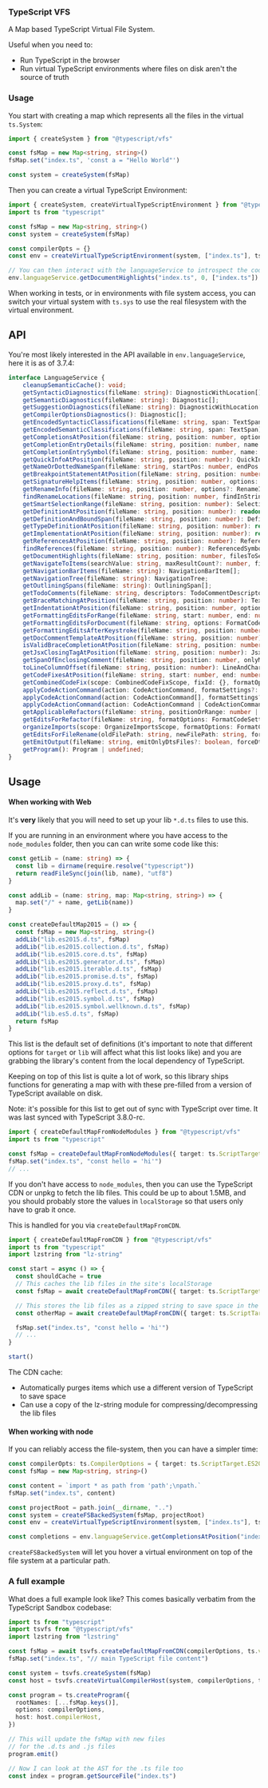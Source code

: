 ### TypeScript VFS

A Map based TypeScript Virtual File System.

Useful when you need to:

- Run TypeScript in the browser
- Run virtual TypeScript environments where files on disk aren't the source of truth

### Usage

You start with creating a map which represents all the files in the virtual `ts.System`:

```ts
import { createSystem } from "@typescript/vfs"

const fsMap = new Map<string, string>()
fsMap.set("index.ts", 'const a = "Hello World"')

const system = createSystem(fsMap)
```

Then you can create a virtual TypeScript Environment:

```ts
import { createSystem, createVirtualTypeScriptEnvironment } from "@typescript/vfs"
import ts from "typescript"

const fsMap = new Map<string, string>()
const system = createSystem(fsMap)

const compilerOpts = {}
const env = createVirtualTypeScriptEnvironment(system, ["index.ts"], ts, compilerOpts)

// You can then interact with the languageService to introspect the code
env.languageService.getDocumentHighlights("index.ts", 0, ["index.ts"])
```

When working in tests, or in environments with file system access, you can switch your virtual system with `ts.sys` to use the real filesystem with the virtual environment.

## API

You're most likely interested in the API available in `env.languageService`, here it is as of 3.7.4:

<!-- prettier-ignore-start -->

```ts
interface LanguageService {
    cleanupSemanticCache(): void;
    getSyntacticDiagnostics(fileName: string): DiagnosticWithLocation[];
    getSemanticDiagnostics(fileName: string): Diagnostic[];
    getSuggestionDiagnostics(fileName: string): DiagnosticWithLocation[];
    getCompilerOptionsDiagnostics(): Diagnostic[];
    getEncodedSyntacticClassifications(fileName: string, span: TextSpan): Classifications;
    getEncodedSemanticClassifications(fileName: string, span: TextSpan): Classifications;
    getCompletionsAtPosition(fileName: string, position: number, options: GetCompletionsAtPositionOptions | undefined): WithMetadata<CompletionInfo> | undefined;
    getCompletionEntryDetails(fileName: string, position: number, name: string, formatOptions: FormatCodeOptions | FormatCodeSettings | undefined, source: string | undefined, preferences: UserPreferences | undefined): CompletionEntryDetails | undefined;
    getCompletionEntrySymbol(fileName: string, position: number, name: string, source: string | undefined): Symbol | undefined;
    getQuickInfoAtPosition(fileName: string, position: number): QuickInfo | undefined;
    getNameOrDottedNameSpan(fileName: string, startPos: number, endPos: number): TextSpan | undefined;
    getBreakpointStatementAtPosition(fileName: string, position: number): TextSpan | undefined;
    getSignatureHelpItems(fileName: string, position: number, options: SignatureHelpItemsOptions | undefined): SignatureHelpItems | undefined;
    getRenameInfo(fileName: string, position: number, options?: RenameInfoOptions): RenameInfo;
    findRenameLocations(fileName: string, position: number, findInStrings: boolean, findInComments: boolean, providePrefixAndSuffixTextForRename?: boolean): readonly RenameLocation[] | undefined;
    getSmartSelectionRange(fileName: string, position: number): SelectionRange;
    getDefinitionAtPosition(fileName: string, position: number): readonly DefinitionInfo[] | undefined;
    getDefinitionAndBoundSpan(fileName: string, position: number): DefinitionInfoAndBoundSpan | undefined;
    getTypeDefinitionAtPosition(fileName: string, position: number): readonly DefinitionInfo[] | undefined;
    getImplementationAtPosition(fileName: string, position: number): readonly ImplementationLocation[] | undefined;
    getReferencesAtPosition(fileName: string, position: number): ReferenceEntry[] | undefined;
    findReferences(fileName: string, position: number): ReferencedSymbol[] | undefined;
    getDocumentHighlights(fileName: string, position: number, filesToSearch: string[]): DocumentHighlights[] | undefined;
    getNavigateToItems(searchValue: string, maxResultCount?: number, fileName?: string, excludeDtsFiles?: boolean): NavigateToItem[];
    getNavigationBarItems(fileName: string): NavigationBarItem[];
    getNavigationTree(fileName: string): NavigationTree;
    getOutliningSpans(fileName: string): OutliningSpan[];
    getTodoComments(fileName: string, descriptors: TodoCommentDescriptor[]): TodoComment[];
    getBraceMatchingAtPosition(fileName: string, position: number): TextSpan[];
    getIndentationAtPosition(fileName: string, position: number, options: EditorOptions | EditorSettings): number;
    getFormattingEditsForRange(fileName: string, start: number, end: number, options: FormatCodeOptions | FormatCodeSettings): TextChange[];
    getFormattingEditsForDocument(fileName: string, options: FormatCodeOptions | FormatCodeSettings): TextChange[];
    getFormattingEditsAfterKeystroke(fileName: string, position: number, key: string, options: FormatCodeOptions | FormatCodeSettings): TextChange[];
    getDocCommentTemplateAtPosition(fileName: string, position: number): TextInsertion | undefined;
    isValidBraceCompletionAtPosition(fileName: string, position: number, openingBrace: number): boolean;
    getJsxClosingTagAtPosition(fileName: string, position: number): JsxClosingTagInfo | undefined;
    getSpanOfEnclosingComment(fileName: string, position: number, onlyMultiLine: boolean): TextSpan | undefined;
    toLineColumnOffset(fileName: string, position: number): LineAndCharacter;
    getCodeFixesAtPosition(fileName: string, start: number, end: number, errorCodes: readonly number[], formatOptions: FormatCodeSettings, preferences: UserPreferences): readonly CodeFixAction[];
    getCombinedCodeFix(scope: CombinedCodeFixScope, fixId: {}, formatOptions: FormatCodeSettings, preferences: UserPreferences): CombinedCodeActions;
    applyCodeActionCommand(action: CodeActionCommand, formatSettings?: FormatCodeSettings): Promise<ApplyCodeActionCommandResult>;
    applyCodeActionCommand(action: CodeActionCommand[], formatSettings?: FormatCodeSettings): Promise<ApplyCodeActionCommandResult[]>;
    applyCodeActionCommand(action: CodeActionCommand | CodeActionCommand[], formatSettings?: FormatCodeSettings): Promise<ApplyCodeActionCommandResult | ApplyCodeActionCommandResult[]>;
    getApplicableRefactors(fileName: string, positionOrRange: number | TextRange, preferences: UserPreferences | undefined): ApplicableRefactorInfo[];
    getEditsForRefactor(fileName: string, formatOptions: FormatCodeSettings, positionOrRange: number | TextRange, refactorName: string, actionName: string, preferences: UserPreferences | undefined): RefactorEditInfo | undefined;
    organizeImports(scope: OrganizeImportsScope, formatOptions: FormatCodeSettings, preferences: UserPreferences | undefined): readonly FileTextChanges[];
    getEditsForFileRename(oldFilePath: string, newFilePath: string, formatOptions: FormatCodeSettings, preferences: UserPreferences | undefined): readonly FileTextChanges[];
    getEmitOutput(fileName: string, emitOnlyDtsFiles?: boolean, forceDtsEmit?: boolean): EmitOutput;
    getProgram(): Program | undefined;
}
```
<!-- prettier-ignore-end -->

## Usage

#### When working with Web

It's **very** likely that you will need to set up your lib `*.d.ts` files to use this.

If you are running in an environment where you have access to the `node_modules` folder, then you can can write some code like this:

```ts
const getLib = (name: string) => {
  const lib = dirname(require.resolve("typescript"))
  return readFileSync(join(lib, name), "utf8")
}

const addLib = (name: string, map: Map<string, string>) => {
  map.set("/" + name, getLib(name))
}

const createDefaultMap2015 = () => {
  const fsMap = new Map<string, string>()
  addLib("lib.es2015.d.ts", fsMap)
  addLib("lib.es2015.collection.d.ts", fsMap)
  addLib("lib.es2015.core.d.ts", fsMap)
  addLib("lib.es2015.generator.d.ts", fsMap)
  addLib("lib.es2015.iterable.d.ts", fsMap)
  addLib("lib.es2015.promise.d.ts", fsMap)
  addLib("lib.es2015.proxy.d.ts", fsMap)
  addLib("lib.es2015.reflect.d.ts", fsMap)
  addLib("lib.es2015.symbol.d.ts", fsMap)
  addLib("lib.es2015.symbol.wellknown.d.ts", fsMap)
  addLib("lib.es5.d.ts", fsMap)
  return fsMap
}
```

This list is the default set of definitions (it's important to note that different options for `target` or `lib` will affect what this list looks like) and you are grabbing the library's content from the local dependency of TypeScript.

Keeping on top of this list is quite a lot of work, so this library ships functions for generating a map with with these pre-filled from a version of TypeScript available on disk.

Note: it's possible for this list to get out of sync with TypeScript over time. It was last synced with TypeScript 3.8.0-rc.

```ts
import { createDefaultMapFromNodeModules } from "@typescript/vfs"
import ts from "typescript"

const fsMap = createDefaultMapFromNodeModules({ target: ts.ScriptTarget.ES2015 })
fsMap.set("index.ts", "const hello = 'hi'")
// ...
```

If you don't have access to `node_modules`, then you can use the TypeScript CDN or unpkg to fetch the lib files. This could be up to about 1.5MB, and you should probably store the values in `localStorage` so that users only have to grab it once.

This is handled for you via `createDefaultMapFromCDN`.

```ts
import { createDefaultMapFromCDN } from "@typescript/vfs"
import ts from "typescript"
import lzstring from "lz-string"

const start = async () => {
  const shouldCache = true
  // This caches the lib files in the site's localStorage
  const fsMap = await createDefaultMapFromCDN({ target: ts.ScriptTarget.ES2015 }, "3.7.3", shouldCache, ts)

  // This stores the lib files as a zipped string to save space in the cache
  const otherMap = await createDefaultMapFromCDN({ target: ts.ScriptTarget.ES2015 }, "3.7.3", shouldCache, ts, lzstring)

  fsMap.set("index.ts", "const hello = 'hi'")
  // ...
}

start()
```

The CDN cache:

- Automatically purges items which use a different version of TypeScript to save space
- Can use a copy of the lz-string module for compressing/decompressing the lib files

#### When working with node

If you can reliably access the file-system, then you can have a simpler time:

```ts
const compilerOpts: ts.CompilerOptions = { target: ts.ScriptTarget.ES2016, esModuleInterop: true }
const fsMap = new Map<string, string>()

const content = `import * as path from 'path';\npath.`
fsMap.set("index.ts", content)

const projectRoot = path.join(__dirname, "..")
const system = createFSBackedSystem(fsMap, projectRoot)
const env = createVirtualTypeScriptEnvironment(system, ["index.ts"], ts, compilerOpts)

const completions = env.languageService.getCompletionsAtPosition("index.ts", content.length, {})
```

`createFSBackedSystem` will let you hover a virtual environment on top of the file system at a particular path.

### A full example

What does a full example look like? This comes basically verbatim from the TypeScript Sandbox codebase:

```ts
import ts from "typescript"
import tsvfs from "@typescript/vfs"
import lzstring from "lzstring"

const fsMap = await tsvfs.createDefaultMapFromCDN(compilerOptions, ts.version, true, ts, lzstring)
fsMap.set("index.ts", "// main TypeScript file content")

const system = tsvfs.createSystem(fsMap)
const host = tsvfs.createVirtualCompilerHost(system, compilerOptions, ts)

const program = ts.createProgram({
  rootNames: [...fsMap.keys()],
  options: compilerOptions,
  host: host.compilerHost,
})

// This will update the fsMap with new files
// for the .d.ts and .js files
program.emit()

// Now I can look at the AST for the .ts file too
const index = program.getSourceFile("index.ts")
```
